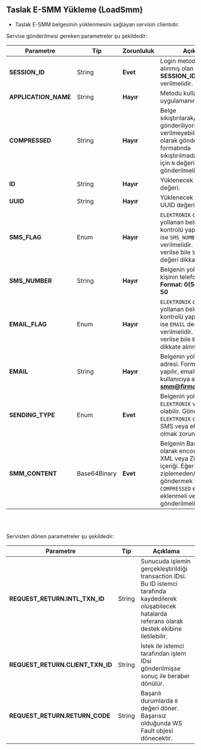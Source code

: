 ## Taslak E-SMM Yükleme (LoadSmm)
* Taslak E-SMM belgesinin yüklenmesini sağlayan servisin clientıdır.

Servise gönderilmesi gereken parametreler şu şekildedir:

Parametre | Tip         | Zorunluluk  | Açıklama
--------- | ----------- | ----------- | -----------
**SESSION_ID** | String | **Evet** | Login metodundan alınmış olan aktif **SESSION_ID** değeri verilmelidir.
**APPLICATION_NAME** | String | **Hayır** | Metodu kullanan uygulamanın adı verilir.
**COMPRESSED** | String | **Hayır** | Belge sıkıştırılarak/ziplenerek gönderiliyorsa değer verilmeyebilir veya `Y` olarak gönderilebilir. XML formatında sıkıştırılmadan yüklemek için `N` değeri gönderilmelidir.
**ID** | String | **Hayır** | Yüklenecek taslağın ID değeri.
**UUID** | String | **Hayır** | Yüklenecek taslağın UUID değeri.
**SMS_FLAG** | Enum | **Hayır** | `ELEKTRONIK` olarak yollanan belgelerde kontrolü yapılır. `Y` girildi ise `SMS_NUMBER` değeri verilmelidir. `N`verildiğinde verilse bile `SMS_NUMBER` değeri dikkate alınmaz.
**SMS_NUMBER** | String | **Hayır** | Belgenin yollanacağı kişinin telefon numarası. **Format: 0(500) 500 50 50**
**EMAIL_FLAG** | Enum | **Hayır** | `ELEKTRONIK` olarak yollanan belgelerde kontrolü yapılır. `Y` girildi ise `EMAIL` değeri verilmelidir. `N`verildiğinde verilse bile `EMAIL` değeri dikkate alınmaz.
**EMAIL** | String | **Hayır** | Belgenin yollanacağı mail adresi. Format kontrolü yapılır, emailin doğruluğu kullanıcıya aittir. **Format: smm@firma.com.tr**
**SENDING_TYPE** | Enum | **Evet** | Belgenin yollanma şekli. `ELEKTRONIK` veya `KAGIT` olabilir. Gönderim şekli `ELEKTRONIK` olan belge SMS veya ePosta adresi olmak zorundadır
**SMM_CONTENT** | Base64Binary | **Evet** | Belgenin Base64Binary olarak encode edilmiş XML veya Ziplenmiş içeriği. Eğer belgeyi ziplemeden/sıkıştırmadan göndermek istiyorsanız `COMPRESSED` elemanı eklenmeli ve `N` değeri gönderilmelidir.
<br><br>

Servisten dönen parametreler şu şekildedir:

Parametre | Tip        | Açıklama
--------- | ----------- | -----------
**REQUEST_RETURN.INTL_TXN_ID** | String | Sunucuda işlemin gerçekleştirildiği transaction IDsi. Bu ID istemci tarafında kaydedilerek oluşabilecek hatalarda referans olarak destek ekibine iletilebilir.
**REQUEST_RETURN.CLIENT_TXN_ID** | String | İstek ile istemci tarafından işlem IDsi gönderilmişse sonuç ile beraber dönülür.
**REQUEST_RETURN.RETURN_CODE** | String | Başarılı durumlarda `0` değeri döner. Başarısız olduğunda WS Fault objesi dönecektir.